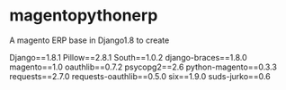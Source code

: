 # magentopythonerp
A magento ERP base in Django1.8 to create 


Django==1.8.1
Pillow==2.8.1
South==1.0.2
django-braces==1.8.0
magento==1.0
oauthlib==0.7.2
psycopg2==2.6
python-magento==0.3.3
requests==2.7.0
requests-oauthlib==0.5.0
six==1.9.0
suds-jurko==0.6